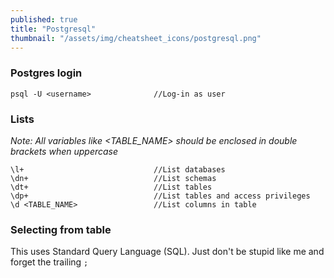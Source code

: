 ```yaml
---
published: true
title: "Postgresql"
thumbnail: "/assets/img/cheatsheet_icons/postgresql.png"
---
```


### Postgres login
```shell 
psql -U <username>              //Log-in as user
```

### Lists
_Note: All variables like <TABLE_NAME> should be enclosed in double brackets when uppercase_
```shell 
\l+                             //List databases
\dn+                            //List schemas
\dt+                            //List tables
\dp+                            //List tables and access privileges
\d <TABLE_NAME>                 //List columns in table
```

### Selecting from table
This uses Standard Query Language (SQL). Just don't be stupid like me and forget the trailing `;`